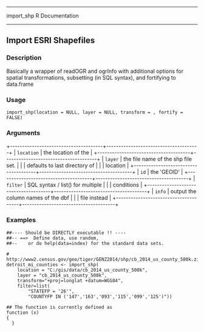   ------------- -----------------
  import\_shp   R Documentation
  ------------- -----------------

Import ESRI Shapefiles
----------------------

### Description

Basically a wrapper of readOGR and ogrInfo with additional options for
spatial transformations, subsetting (in SQL syntax), and fortifying to
data.frame

### Usage

    import_shp(location = NULL, layer = NULL, transform = , fortify = FALSE)

### Arguments

+--------------------------------------+--------------------------------------+
| `location`                           | the location of the                  |
+--------------------------------------+--------------------------------------+
| `layer`                              | the file name of the shp file set.   |
|                                      | defaults to last directory of        |
|                                      | location                             |
+--------------------------------------+--------------------------------------+
| `id`                                 | the 'GEOID'                          |
+--------------------------------------+--------------------------------------+
| `filter`                             | SQL syntax / list() for multiple     |
|                                      | conditions                           |
+--------------------------------------+--------------------------------------+
| `info`                               | output the column names of the dbf   |
|                                      | file instead                         |
+--------------------------------------+--------------------------------------+

### Examples

    ##---- Should be DIRECTLY executable !! ----
    ##-- ==>  Define data, use random,
    ##--    or do help(data=index) for the standard data sets.

    # http://www2.census.gov/geo/tiger/GENZ2014/shp/cb_2014_us_county_500k.zip
    detroit_mi_counties <- import_shp(
        location = "C:/gis/data/cb_2014_us_county_500k",
        layer = "cb_2014_us_county_500k",
        transform="+proj=longlat +datum=WGS84",
        filter=list(
            "STATEFP = '26'",
            "COUNTYFP IN ('147','163','093','115','099','125')"))

    ## The function is currently defined as
    function (x)
    {
      }

